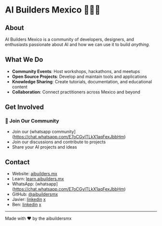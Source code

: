 # AI Builders Mexico 🤖🇲🇽

## About

AI Builders Mexico is a community of developers, designers, and enthusiasts passionate about AI and how we can use it to build *anything*.

## What We Do

- **Community Events**: Host workshops, hackathons, and meetups
- **Open Source Projects**: Develop and maintain tools and applications
- **Knowledge Sharing**: Create tutorials, documentation, and educational content
- **Collaboration**: Connect practitioners across Mexico and beyond

## Get Involved

### 🚀 Join Our Community

- Join our (whatsapp community](https://chat.whatsapp.com/E7oCGyITLkX1aqFexJbbHm)
- Join our discussions and contribute to projects
- Share your AI projects and ideas

## Contact

- Website: [aibuilders.mx](https://aibuilders.mx)
- Learn: [learn.aibuilders.mx](https://learn.aibuilders.mx)
- WhatsApp: (whatsapp](https://chat.whatsapp.com/E7oCGyITLkX1aqFexJbbHm)
- GitHub: [@aibuildersmx](https://github.com/aibuildersmx)
- Javier: [linkedin](https://www.linkedin.com/in/javierriveroe/) [x](https://x.com/_javierivero)
- Ben: [linkedin](https://www.linkedin.com/in/benkimbuilds/) [x](https://x.com/benkimbuilds)

---

Made with ❤️ by the aibuildersmx

